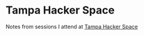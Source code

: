 # Tampa Hacker Space

Notes from sessions I attend at [Tampa Hacker Space](http://tampahackerspace.com/)
